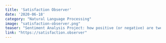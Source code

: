 ```yaml
---
title: 'Satisfaction Observer'
date: '2020-06-18'
category: "Natural Language Processing"
image: "satisfaction-observer.png"
teaser: "Sentiment Analysis Project: how positive (or negative) are tweets that people write about different categories such as their head of government?"
link: "https://satisfaction.observer"
---
```


